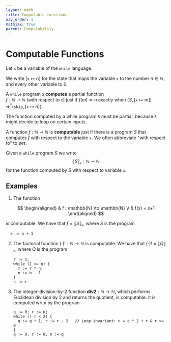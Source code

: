 ```yaml
---
layout: math
title: Computable functions
nav_order: 1
mathjax: true
parent: Computability
---
```


# Computable Functions

Let $\texttt{x}$ be a variable of the `while` language.

We write $[\texttt{x} \mapsto n]$ for the state that maps the
variable $\texttt{x}$ to the number $n \in \mathbb{N}$, and every other variable to $0$.

A `while` program $\texttt{S}$ **computes** a partial function  
$f : \mathbb{N} ⇀ \mathbb{N}$ (with respect to $\texttt{x}$) just if $f(m)
\simeq n$ exactly when $\langle S, [\texttt{x} \mapsto m] \rangle
\Rightarrow^\ast \langle \texttt{skip}, [\texttt{x} \mapsto n] \rangle$.

The function computed by a while program $\texttt{S}$ must be partial, because
$\texttt{S}$ might decide to loop on certain inputs.

A function $f : \mathbb{N} ⇀ \mathbb{N}$ is __computable__ just if there is a
program $S$ that computes $f$ with respect to the variable $\texttt{x}$. We
often abbreviate "with respect to" to _wrt_.

Given a `while` program $S$ we write
$$
  ⟦ S ⟧_{\texttt{x}} : \mathbb{N} ⇀ \mathbb{N}
$$
for the function computed by $S$ with respect to variable $\texttt{x}$.

## Examples

1. The function

  $$
  \begin{aligned}
  & f : \mathbb{N} \to \mathbb{N} \\
  & f(x) = x+1
  \end{aligned}
  $$
  
  is computable. We have that $f = ⟦ S ⟧_{\texttt{x}}$, where $S$ is the program
  ```
    x := x + 1
  ```

2. The factorial function $(\cdot)! : \mathbb{N} \to \mathbb{N}$ is computable.
   We have that $(\cdot)! = ⟦ Q ⟧_{\texttt{n}}$, where $Q$ is the program
   ```
   r := 1;
   while (1 <= n) {
     r := r * n;
     n := n - 1
   }
   n := r
   ```

3. The integer-division-by-2 function $\textbf{div2} : \mathbb{N} \to
   \mathbb{N}$, which performs Euclidean division by 2 and returns the
   quotient, is computable. It is computed wrt `n` by the program
   ```
   q := 0; r := n;
   while (! r < 2) {
     q := q + 1; r := r - 2   // Loop invariant: n = q * 2 + r & r >= 0
   }
   q := 0; r := 0; n := q
   ```